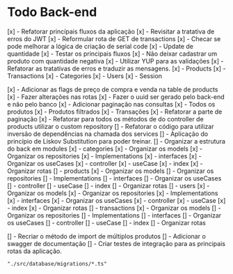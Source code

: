 # Todo Back-end

[x] - Refatorar princípais fluxos da aplicação
[x] - Revisitar a tratativa de erros do JWT
[x] - Reformular rota de GET de transactions
[x] - Checar se pode melhorar a lógica de criação de serial code
[x] - Update de quantidade
[x] - Testar os principais fluxos
[x] - Não deixar cadastrar um produto com quantidade negativa
[x] - Utilizar YUP para as validações
[x] - Refatorar as tratativas de erros e traduzir as mensagens.
    [x] - Products
    [x] - Transactions
    [x] - Categories
    [x] - Users
    [x] - Session

[x] - Adicionar as flags de preço de compra e venda na table de products
[x] - Fazer alterações nas rotas
[x] - Fazer o uuid ser gerado pelo back-end e não pelo banco
[x] - Adicionar paginação nas consultas
  [x] - Todos os produtos
  [x] - Produtos filtrados
  [x] - Transações
[x] - Refatorar a parte de paginação
[x] - Refatorar para todos os métodos de do controller de products utilizar o custom repository
[] - Refatorar o código para utilizar inversão de dependências na chamada dos services
[] - Aplicação do princípio de Liskov Substitution para poder treinar.
[] - Organizar a estrutura do back em modules
  [x] - categories
    [x] - Organizar os models
    [x] - Organizar os repositories
      [x] - Implementations
      [x] - interfaces
    [x] - Organizar os useCases
      [x] - controller
      [x] - useCase
      [x] - index
    [x] - Organizar rotas
  [] - products
    [x] - Organizar os models
    [] - Organizar os repositories
      [] - Implementations
      [] - interfaces
    [] - Organizar os useCases
      [] - controller
      [] - useCase
      [] - index
    [] - Organizar rotas
  [] - users
    [x] - Organizar os models
    [x] - Organizar os repositories
      [x] - Implementations
      [x] - interfaces
    [x] - Organizar os useCases
      [x] - controller
      [x] - useCase
      [x] - index
    [x] - Organizar rotas
  [] - transactions
    [x] - Organizar os models
    [] - Organizar os repositories
      [] - Implementations
      [] - interfaces
    [] - Organizar os useCases
      [] - controller
      [] - useCase
      [] - index
    [] - Organizar rotas

[] - Recriar o método de import de múltiplos produtos
[] - Adicionar o swagger de documentação
[] - Criar testes de integração para as principais rotas da aplicação.



    "./src/database/migrations/*.ts"
